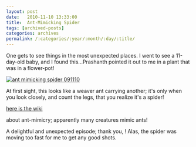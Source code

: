 ```yaml
---
layout: post
date:	2010-11-10 13:33:00
title:  Ant-Mimicking Spider
tags: [archived-posts]
categories: archives
permalink: /:categories/:year/:month/:day/:title/
---
```

One gets to see things in the most unexpected places. I went to see a 11-day-old baby, and I found this...Prashanth pointed it out to me in a plant that was in a flower-pot!


<a href="http://s835.photobucket.com/albums/zz275/dffrntpx/?action=view&current=IMG_5786-1.jpg" target="_blank"><img src="http://i835.photobucket.com/albums/zz275/dffrntpx/IMG_5786-1.jpg" border="0" alt="ant mimicking spider 091110"></a>


At first sight, this looks like a weaver ant carrying another; it's only when you look closely, and count the legs, that you realize it's a spider!


<a href="http://en.wikipedia.org/wiki/Ant_mimicry"> here is the wiki </a>

about ant-mimicry; apparently many creatures mimic ants! 


A delightful and unexpected episode; thank you, <LJ user="prashanthks">! Alas, the spider was moving too fast for me to get any good shots.
